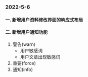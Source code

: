 ### 2022-5-6
  #### 一. 新增用户资料修改界面的响应式布局
  #### 二. 新增用户通知功能
  1. 警告(warn)
     * 用户敏感词
     * 用户文章出现敏感词
  2. 重要(force)
  3. 通知(info) 
